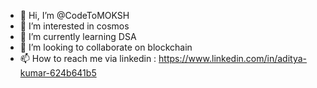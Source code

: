 - 👋 Hi, I’m @CodeToMOKSH
- 👀 I’m interested in cosmos
- 🌱 I’m currently learning DSA
- 💞️ I’m looking to collaborate on blockchain
- 📫 How to reach me via linkedin : https://www.linkedin.com/in/aditya-kumar-624b641b5 

<!---
CodeToMOKSH/CodeToMOKSH is a ✨ special ✨ repository because its `README.md` (this file) appears on your GitHub profile.
You can click the Preview link to take a look at your changes.
--->
